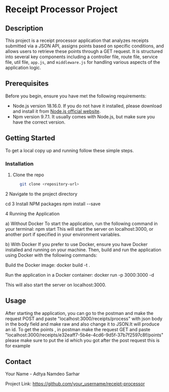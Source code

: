 # Receipt Processor Project

## Description

This project is a receipt processor application that analyzes receipts submitted via a JSON API, assigns points based on specific conditions, and allows users to retrieve these points through a GET request. It is structured into several key components including a controller file, route file, service file, util file, `app.js`, and `middleware.js` for handling various aspects of the application logic.

## Prerequisites

Before you begin, ensure you have met the following requirements:

- Node.js version 18.16.0. If you do not have it installed, please download and install it from [Node.js official website](https://nodejs.org/).
- Npm version 9.7.1. It usually comes with Node.js, but make sure you have the correct version.

## Getting Started

To get a local copy up and running follow these simple steps.

### Installation

1. Clone the repo
   ```sh
      git clone <repository-url>

2 Navigate to the project directory

cd <project-directory>
3 Install NPM packages
      npm install --save

4 Running the Application

a) Without Docker
To start the application, run the following command in your terminal:
         npm start
This will start the server on localhost:3000, or another port if specified in your environment variables.

b) With Docker
If you prefer to use Docker, ensure you have Docker installed and running on your machine. Then, build and run the application using Docker with the following commands:

Build the Docker image: 
      docker build -t <image-name> . 

Run the application in a Docker container: 
      docker run -p 3000:3000 -d <image-name>

This will also start the server on localhost:3000.

## Usage
After starting the application, you can go to the postman and make the request POST and paste "localhost:3000/receipts/process" with json body in the body field and make raw and also change it to JSON.It will produce an id.
To get the points , in postman make the request GET and paste "localhost:3000/receipts/e32eaff7-5b4e-4cd6-9d5f-37b7f2597c8f/points" please make sure to put the id which you got after the post request this is for example




## Contact
Your Name - Adtya Namdeo Sarhar

Project Link: https://github.com/your_username/receipt-processor
